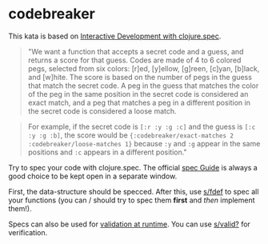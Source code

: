 # codebreaker

This kata is based on
[Interactive Development with clojure.spec](http://blog.cognitect.com/blog/2016/10/5/interactive-development-with-clojurespec).

> "We want a function that accepts a secret code and a guess, and returns a
> score for that guess. Codes are made of 4 to 6 colored pegs, selected from six
> colors: [r]ed, [y]ellow, [g]reen, [c]yan, [b]lack, and [w]hite. The score is
> based on the number of pegs in the guess that match the secret code. A peg in
> the guess that matches the color of the peg in the same position in the secret
> code is considered an exact match, and a peg that matches a peg in a different
> position in the secret code is considered a loose match.

> For example, if the secret code is `[:r :y :g :c]` and the guess is `[:c :y :g
> :b]`, the score would be `{:codebreaker/exact-matches 2
> :codebreaker/loose-matches 1}` because `:y` and `:g` appear in the same
> positions and `:c` appears in a different position."

Try to spec your code with clojure.spec. The
official [spec Guide](https://clojure.org/guides/spec) is always a good choice
to be kept open in a separate window.

First, the data-structure should be specced. After this, use
[s/fdef](https://clojure.org/guides/spec#_spec_ing_functions)
to spec all your functions (you can / should try to spec them **first** and
*then* implement them!).

Specs can also be used for
[validation at runtime](https://clojure.org/guides/spec#_using_spec_for_validation).
You can use [s/valid?](https://clojuredocs.org/clojure.spec/valid_q) for
verification.
